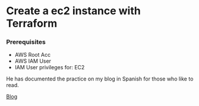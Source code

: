 
# Create a ec2 instance with Terraform

### Prerequisites
- AWS Root Acc
- AWS IAM User
- IAM User privileges for: EC2

He has documented the practice on my blog in Spanish for those who like to read.

[Blog](https://brahianpdev.rocks/crea-una-instancia-ec2-aws-con-terraform)
